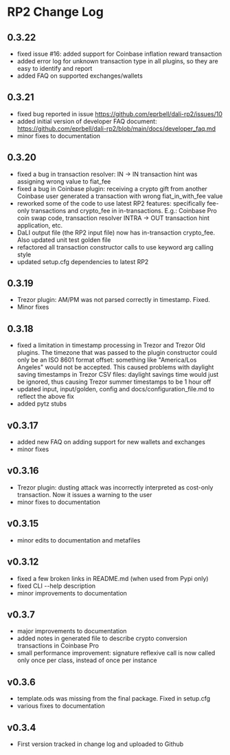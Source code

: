 <!--- Copyright 2022 eprbell --->

<!--- Licensed under the Apache License, Version 2.0 (the "License"); --->
<!--- you may not use this file except in compliance with the License. --->
<!--- You may obtain a copy of the License at --->

<!---     http://www.apache.org/licenses/LICENSE-2.0 --->

<!--- Unless required by applicable law or agreed to in writing, software --->
<!--- distributed under the License is distributed on an "AS IS" BASIS, --->
<!--- WITHOUT WARRANTIES OR CONDITIONS OF ANY KIND, either express or implied. --->
<!--- See the License for the specific language governing permissions and --->
<!--- limitations under the License. --->

# RP2 Change Log

## 0.3.22
* fixed issue #16: added support for Coinbase inflation reward transaction
* added error log for unknown transaction type in all plugins, so they are easy to identify and report
* added FAQ on supported exchanges/wallets

## 0.3.21
* fixed bug reported in issue https://github.com/eprbell/dali-rp2/issues/10
* added initial version of developer FAQ document: https://github.com/eprbell/dali-rp2/blob/main/docs/developer_faq.md
* minor fixes to documentation

## 0.3.20
* fixed a bug in transaction resolver: IN -> IN transaction hint was assigning wrong value to fiat_fee
* fixed a bug in Coinbase plugin: receiving a crypto gift from another Coinbase user generated a transaction with wrong fiat_in_with_fee value
* reworked some of the code to use latest RP2 features: specifically fee-only transactions and crypto_fee in in-transactions. E.g.: Coinbase Pro coin swap code, transaction resolver INTRA -> OUT transaction hint application, etc.
* DaLI output file (the RP2 input file) now has in-transaction crypto_fee. Also updated unit test golden file
* refactored all transaction constructor calls to use keyword arg calling style
* updated setup.cfg dependencies to latest RP2

## 0.3.19
* Trezor plugin: AM/PM was not parsed correctly in timestamp. Fixed.
* Minor fixes

## 0.3.18
* fixed a limitation in timestamp processing in Trezor and Trezor Old plugins. The timezone that was passed to the plugin constructor could only be an ISO 8601 format offset: something like "America/Los Angeles" would not be accepted. This caused problems with daylight saving timestamps in Trezor CSV files: daylight savings time would just be ignored, thus causing Trezor summer timestamps to be 1 hour off
* updated input, input/golden, config and docs/configuration_file.md to reflect the above fix
* added pytz stubs

## v0.3.17
* added new FAQ on adding support for new wallets and exchanges
* minor fixes

## v0.3.16
* Trezor plugin: dusting attack was incorrectly interpreted as cost-only transaction. Now it issues a warning to the user
* minor fixes to documentation

## v0.3.15
* minor edits to documentation and metafiles

## v0.3.12
* fixed a few broken links in README.md (when used from Pypi only)
* fixed CLI --help description
* minor improvements to documentation

## v0.3.7
* major improvements to documentation
* added notes in generated file to describe crypto conversion transactions in Coinbase Pro
* small performance improvement: signature reflexive call is now called only once per class, instead of once per instance

## v0.3.6
* template.ods was missing from the final package. Fixed in setup.cfg
* various fixes to documentation

## v0.3.4
* First version tracked in change log and uploaded to Github
